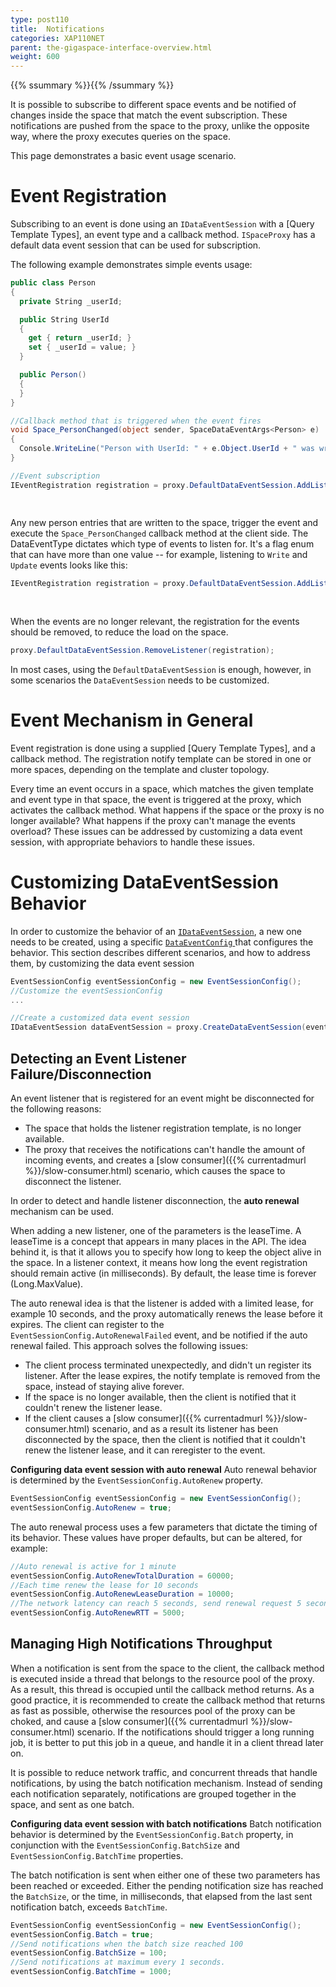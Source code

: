 ```yaml
---
type: post110
title:  Notifications
categories: XAP110NET
parent: the-gigaspace-interface-overview.html
weight: 600
---
```


{{% ssummary %}}{{% /ssummary %}}


It is possible to subscribe to different space events and be notified of changes inside the space that match the event subscription. These notifications are pushed from the space to the proxy, unlike the opposite way, where the proxy executes queries on the space.

This page demonstrates a basic event usage scenario.

# Event Registration

Subscribing to an event is done using an `IDataEventSession` with a [Query Template Types], an event type and a callback method. `ISpaceProxy` has a default data event session that can be used for subscription.

The following example demonstrates simple events usage:


```csharp
public class Person
{
  private String _userId;

  public String UserId
  {
    get { return _userId; }
    set { _userId = value; }
  }

  public Person()
  {
  }
}

//Callback method that is triggered when the event fires
void Space_PersonChanged(object sender, SpaceDataEventArgs<Person> e)
{
  Console.WriteLine("Person with UserId: " + e.Object.UserId + " was written to the space);
}

//Event subscription
IEventRegistration registration = proxy.DefaultDataEventSession.AddListener(new Person(),
                                                                            Space_PersonChanged,
                                                                            DataEventType.Write);
```

Any new person entries that are written to the space, trigger the event and execute the `Space_PersonChanged` callback method at the client side.
The DataEventType dictates which type of events to listen for. It's a flag enum that can have more than one value -- for example, listening to `Write` and `Update` events looks like this:


```csharp
IEventRegistration registration = proxy.DefaultDataEventSession.AddListener(new Person(),
                                                                            Space_PersonChanged,
                                                                            DataEventType.Write | DataEventType.Update);
```

When the events are no longer relevant, the registration for the events should be removed, to reduce the load on the space.


```csharp
proxy.DefaultDataEventSession.RemoveListener(registration);
```

In most cases, using the `DefaultDataEventSession` is enough, however, in some scenarios the `DataEventSession` needs to be customized.


# Event Mechanism in General

Event registration is done using a supplied [Query Template Types], and a callback method. The registration notify template can be stored in one or more spaces, depending on the template and cluster topology.

Every time an event occurs in a space, which matches the given template and event type in that space, the event is triggered at the proxy, which activates the callback method. What happens if the space or the proxy is no longer available? What happens if the proxy can't manage the events overload? These issues can be addressed by customizing a data event session, with appropriate behaviors to handle these issues.

# Customizing DataEventSession Behavior

In order to customize the behavior of an [`IDataEventSession`](http://www.gigaspaces.com/docs/dotnetdocs{{%currentversion%}}/html/T_GigaSpaces_Core_Events_IDataEventSession.htm), a new one needs to be created, using a specific [`DataEventConfig` ](http://www.gigaspaces.com/docs/dotnetdocs{{%currentversion%}}/html/T_GigaSpaces_Core_Events_EventSessionConfig.htm) that configures the behavior. This section describes different scenarios, and how to address them, by customizing the data event session


```csharp
EventSessionConfig eventSessionConfig = new EventSessionConfig();
//Customize the eventSessionConfig
...

//Create a customized data event session
IDataEventSession dataEventSession = proxy.CreateDataEventSession(eventSessionConfig);
```

## Detecting an Event Listener Failure/Disconnection

An event listener that is registered for an event might be disconnected for the following reasons:

- The space that holds the listener registration template, is no longer available.
- The proxy that receives the notifications can't handle the amount of incoming events, and creates a [slow consumer]({{% currentadmurl %}}/slow-consumer.html) scenario, which causes the space to disconnect the listener.

In order to detect and handle listener disconnection, the **auto renewal** mechanism can be used.

When adding a new listener, one of the parameters is the leaseTime. A leaseTime is a concept that appears in many places in the API. The idea behind it, is that it allows you to specify how long to keep the object alive in the space. In a listener context, it means how long the event registration should remain active (in milliseconds). By default, the lease time is forever (Long.MaxValue).

The auto renewal idea is that the listener is added with a limited lease, for example 10 seconds, and the proxy automatically renews the lease before it expires. The client can register to the `EventSessionConfig.AutoRenewalFailed` event, and be notified if the auto renewal failed. This approach solves the following issues:

- The client process terminated unexpectedly, and didn't un register its listener. After the lease expires, the notify template is removed from the space, instead of staying alive forever.
- If the space is no longer available, then the client is notified that it couldn't renew the listener lease.
- If the client causes a [slow consumer]({{% currentadmurl %}}/slow-consumer.html) scenario, and as a result its listener has been disconnected by the space, then the client is notified that it couldn't renew the listener lease, and it can reregister to the event.

**Configuring data event session with auto renewal**
Auto renewal behavior is determined by the `EventSessionConfig.AutoRenew` property.


```csharp
EventSessionConfig eventSessionConfig = new EventSessionConfig();
eventSessionConfig.AutoRenew = true;
```

The auto renewal process uses a few parameters that dictate the timing of its behavior. These values have proper defaults, but can be altered, for example:


```csharp
//Auto renewal is active for 1 minute
eventSessionConfig.AutoRenewTotalDuration = 60000;
//Each time renew the lease for 10 seconds
eventSessionConfig.AutoRenewLeaseDuration = 10000;
//The network latency can reach 5 seconds, send renewal request 5 seconds before the lease expires.
eventSessionConfig.AutoRenewRTT = 5000;
```

## Managing High Notifications Throughput

When a notification is sent from the space to the client, the callback method is executed inside a thread that belongs to the resource pool of the proxy. As a result, this thread is occupied until the callback method returns. As a good practice, it is recommended to create the callback method that returns as fast as possible, otherwise the resources pool of the proxy can be choked, and cause a [slow consumer]({{% currentadmurl %}}/slow-consumer.html) scenario. If the notifications should trigger a long running job, it is better to put this job in a queue, and handle it in a client thread later on.

It is possible to reduce network traffic, and concurrent threads that handle notifications, by using the batch notification mechanism. Instead of sending each notification separately, notifications are grouped together in the space, and sent as one batch.

**Configuring data event session with batch notifications**
Batch notification behavior is determined by the `EventSessionConfig.Batch` property, in conjunction with the `EventSessionConfig.BatchSize` and `EventSessionConfig.BatchTime` properties.

The batch notification is sent when either one of these two parameters has been reached or exceeded. Either the pending notification size has reached the `BatchSize`, or the time, in milliseconds, that elapsed from the last sent notification batch, exceeds `BatchTime`.


```csharp
EventSessionConfig eventSessionConfig = new EventSessionConfig();
eventSessionConfig.Batch = true;
//Send notifications when the batch size reached 100
eventSessionConfig.BatchSize = 100;
//Send notifications at maximum every 1 seconds.
eventSessionConfig.BatchTime = 1000;
```
